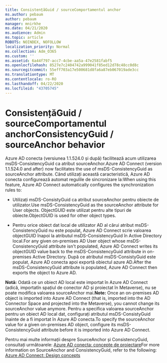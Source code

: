 ```yaml
---
title: ConsistențăGuid / sourceComportamentul anchor
ms.author: pebaum
author: pebaum
manager: mnirkhe
ms.date: 04/21/2020
ms.audience: Admin
ms.topic: article
ROBOTS: NOINDEX, NOFOLLOW
localization_priority: Normal
ms.collection: Adm_O365
ms.custom: ''
ms.assetid: 6a44f797-acc7-4cbe-aa5a-47e2581fabf5
ms.openlocfilehash: 8527e7c2404742a999041f85ed12d78c48cc0d8c
ms.sourcegitcommit: 55eff703a17e500681d8fa6a87eb067019ade3cc
ms.translationtype: MT
ms.contentlocale: ro-RO
ms.lasthandoff: 04/22/2020
ms.locfileid: "43705745"
---
```

# <a name="consistencyguid--sourceanchor-behavior"></a><span data-ttu-id="b3cad-102">ConsistențăGuid / sourceComportamentul anchor</span><span class="sxs-lookup"><span data-stu-id="b3cad-102">ConsistencyGuid / sourceAnchor behavior</span></span>

<span data-ttu-id="b3cad-103">Azure AD conecta (versiunea 1.1.524.0 și după) facilitează acum utilizarea msDS-ConsistencyGuid ca atribut sourceAnchor.</span><span class="sxs-lookup"><span data-stu-id="b3cad-103">Azure AD Connect (version 1.1.524.0 and after) now facilitates the use of msDS-ConsistencyGuid as sourceAnchor attribute.</span></span> <span data-ttu-id="b3cad-104">Când utilizați această caracteristică, Azure AD conecta configurează automat regulile de sincronizare la:</span><span class="sxs-lookup"><span data-stu-id="b3cad-104">When using this feature, Azure AD Connect automatically configures the synchronization rules to:</span></span>
  
- <span data-ttu-id="b3cad-105">Utilizați msDS-ConsistyGuid ca atribut sourceAnchor pentru obiecte de utilizator.</span><span class="sxs-lookup"><span data-stu-id="b3cad-105">Use msDS-ConsistencyGuid as the sourceAnchor attribute for User objects.</span></span> <span data-ttu-id="b3cad-106">ObjectGUID este utilizat pentru alte tipuri de obiecte.</span><span class="sxs-lookup"><span data-stu-id="b3cad-106">ObjectGUID is used for other object types.</span></span>
    
- <span data-ttu-id="b3cad-107">Pentru orice obiect dat local de utilizator AD al cărui atribut msDS-ConsistencyGuid nu este populat, Azure AD Connect scrie valoarea objectGUID înapoi la atributul msDS-ConsistencyGuid în Active Directory local.</span><span class="sxs-lookup"><span data-stu-id="b3cad-107">For any given on-premises AD User object whose msDS-ConsistencyGuid attribute isn't populated, Azure AD Connect writes its objectGUID value back to the msDS-ConsistencyGuid attribute in on-premises Active Directory.</span></span> <span data-ttu-id="b3cad-108">După ce atributul msDS-ConsistyGuid este populat, Azure AD conecta apoi exportă obiectul azure AD.</span><span class="sxs-lookup"><span data-stu-id="b3cad-108">After the msDS-ConsistencyGuid attribute is populated, Azure AD Connect then exports the object to Azure AD.</span></span>
    
 <span data-ttu-id="b3cad-109">**Notã:** Odată ce un obiect AD local este importat în Azure AD Connect (adică, importatîn spațiul de conector AD și proiectat în Metaverse), nu se poate modifica valoarea sourceAnchor mai.</span><span class="sxs-lookup"><span data-stu-id="b3cad-109">**Note:** Once an on-premises AD object is imported into Azure AD Connect (that is, imported into the AD Connector Space and projected into the Metaverse), you cannot change its sourceAnchor value anymore.</span></span> <span data-ttu-id="b3cad-110">Pentru a specifica valoarea sourceAnchor pentru un obiect AD local dat, configurați atributul msDS-ConsistyGuid înainte de a fi importat în Azure AD conecta.</span><span class="sxs-lookup"><span data-stu-id="b3cad-110">To specify the sourceAnchor value for a given on-premises AD object, configure its msDS-ConsistencyGuid attribute before it is imported into Azure AD Connect.</span></span> 
  
<span data-ttu-id="b3cad-111">Pentru mai multe informații despre SourceAnchor și ConsistencyGuid, consultați următoarele: [Azure AD conecta: concepte de proiectare](https://docs.microsoft.com/azure/active-directory/connect/active-directory-aadconnect-design-concepts)</span><span class="sxs-lookup"><span data-stu-id="b3cad-111">For more information on SourceAnchor and ConsistencyGuid, refer to the following: [Azure AD Connect: Design concepts](https://docs.microsoft.com/azure/active-directory/connect/active-directory-aadconnect-design-concepts)</span></span>
  

